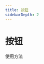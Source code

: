 ```yaml
---
title: 按钮
sidebarDepth: 2
---
```


# 按钮

使用方法
<ClientOnly>
    <button-demo></button-demo>
</ClientOnly>
